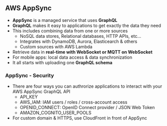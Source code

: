 ## AWS AppSync

* **AppSync** is a managed service that uses **GraphQL**
* **GraphQL** makes it easy to applications to get exactly the data they need
* This includes combining data from one or more sources
  * NoSQL data stores, Relational databases, HTTP APIs, etc...
  * Integrates with DynamoDB, Aurora, Elasticearch & others
  * Custom sources with AWS Lambda
* Retrieve data in **real-time with WebSocket or MQTT on WebSocket**
* For mobile apps: local data access & data synchronization
* It all starts with uploading one **GraphQL schema**

### AppSync - Security

* There are four ways you can authrorize applications to interact with your AWS AppSync GraphQL API
  * API_KEY
  * AWS_IAM: IAM users / roles / cross-account access
  * OPENID_CONNECT: OpenID Connect provider / JSON Web Token
  * AMAZON_COGNITO_USER_POOLS
* For custom domain & HTTPS, use CloudFront in front of AppSync
